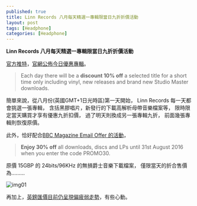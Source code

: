 ```yaml
---
published: true
title: Linn Records 八月每天精選一專輯限當日九折折價活動
layout: post
tags: [Headphone]
categories: [Headphone]
---
```

**Linn Records 八月每天精選一專輯限當日九折折價活動**

[官方推特][1]，[官網公佈今日優惠專輯][2]。 
> Each day there will be a **discount 10% off** a selected title for a short time only including vinyl, new releases and brand new Studio Master downloads. 

簡單來說，從八月份(英國GMT+1日光時區)第一天開始，
Linn Records 每一天都會挑選一張專輯， 
含括黑膠唱片，新發行的下載高解析母帶音樂檔案等，
限時限定當天購買才享有優惠九折扣價， 
過了明天則換成另一張專輯九折， 
前面幾張專輯則恢復原價。

此外，恰好配合[BBC Magazine Email Offer 的活動][3]，
> **Enjoy 30% off** all downloads, discs and LPs until 31st August 2016 when you enter the code PROMO30.

原價 15GBP 的 24bits/96KHz 的無損爵士音樂下載檔案，
僅限當天的折合售價為.........

![img01][img01]

再加上，[英鎊匯價目前仍呈現偏疲弱走勢][4]，有些心動。
 
 
[1]: https://twitter.com/LinnRecords
[2]: http://www.linnrecords.com/news.aspx
[3]: http://www.linnrecords.com/linn-promo30.aspx
[4]: http://www.xe.com/currencycharts/?from=GBP&to=TWD&view=1M
[img01]: https://res.cloudinary.com/shengshampoo/image/upload/v1470307295/Screenshot_-_08042016_-_05_41_00_PM1-fs8_avgvjh.png